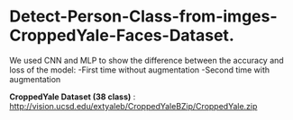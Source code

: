 # Detect-Person-Class-from-imges-CroppedYale-Faces-Dataset.

We used CNN and MLP to show the difference between the accuracy and loss of the model:
 -First time without augmentation
 -Second time with augmentation

**CroppedYale Dataset (38 class)** : http://vision.ucsd.edu/extyaleb/CroppedYaleBZip/CroppedYale.zip
